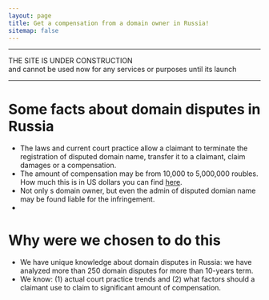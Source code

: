 ```yaml
---
layout: page
title: Get a compensation from a domain owner in Russia!
sitemap: false
---
```


----

THE SITE IS UNDER CONSTRUCTION <br/>
and cannot be used now for any services or purposes until its launch

---


# Some facts about domain disputes in Russia

* The laws and current court practice allow a claimant to terminate the registration of disputed domain name, transfer it to a claimant, claim damages or a compensation.
* The amount of compensation may be from 10,000 to 5,000,000 roubles. How much this is in US dollars you can find [here](https://www.xe.com/currencyconverter/convert/?Amount=1&From=RUB&To=USD).
* Not only s domain owner, but even the admin of disputed domian name may be found liable for the infringement.
* 


# Why were we chosen to do this

* We have unique knowledge about domain disputes in Russia: we have analyzed more than 250 domain disputes for more than 10-years term. 
* We know: (1) actual court practice trends and (2) what factors should a claimant use to claim to significant amount of compensation.


[documentation]: docs/README.md
[install]: docs/install.md
[upgrade]: docs/upgrade.md
[config]: docs/config.md
